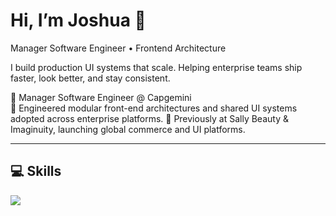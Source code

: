 # Hi, I’m Joshua 👋  
Manager Software Engineer • Frontend Architecture

I build production UI systems that scale. 
Helping enterprise teams ship faster, look better, and stay consistent.  

💼 Manager Software Engineer @ Capgemini  
🧠 Engineered modular front-end architectures and shared UI systems adopted across enterprise platforms.
🧩 Previously at Sally Beauty & Imaginuity, launching global commerce and UI platforms.  

---

## 💻 Skills
<p align="left">
  <img src="https://skillicons.dev/icons?i=ts,js,react,nextjs,svelte,nodejs,graphql,html,css,tailwind,materialui,storybook,redux,vite,webpack,git,githubactions,jenkins,docker,aws,vercel,mongodb,figma" />
</p>
